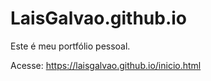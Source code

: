 # LaisGalvao.github.io

Este é meu portfólio pessoal.

Acesse: https://laisgalvao.github.io/inicio.html
